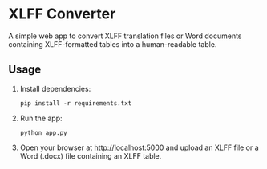 # XLFF Converter

A simple web app to convert XLFF translation files or Word documents containing XLFF-formatted tables into a human-readable table.

## Usage

1. Install dependencies:
   ```
   pip install -r requirements.txt
   ```
2. Run the app:
   ```
   python app.py
   ```
3. Open your browser at [http://localhost:5000](http://localhost:5000) and upload an XLFF file or a Word (.docx) file containing an XLFF table.